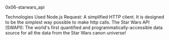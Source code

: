 0x06-starwars_api

Technologies Used
Node.js
Request: A simplified HTTP client. It is designed to be the simplest way possible to make http calls.
The Star Wars API (SWAPI): The world's first quantified and programmatically-accessible data source for all the data from the Star Wars canon universe!
